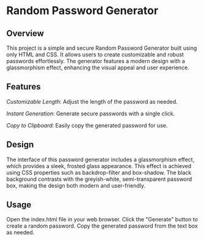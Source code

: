 # Random Password Generator
## Overview
This project is a simple and secure Random Password Generator built using only HTML and CSS. It allows users to create customizable and robust passwords effortlessly. The generator features a modern design with a glassmorphism effect, enhancing the visual appeal and user experience.

## Features
*Customizable Length*: Adjust the length of the password as needed.

*Instant Generation*: Generate secure passwords with a single click.

*Copy to Clipboard*: Easily copy the generated password for use.

## Design
The interface of this password generator includes a glassmorphism effect, which provides a sleek, frosted glass appearance. This effect is achieved using CSS properties such as backdrop-filter and box-shadow. The black background contrasts with the greyish-white, semi-transparent password box, making the design both modern and user-friendly.

## Usage
Open the index.html file in your web browser.
Click the "Generate" button to create a random password.
Copy the generated password from the text box as needed.
